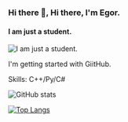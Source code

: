### Hi there 👋, Hi there, I'm Egor.
#### I am just a student.
![I am just a student.](https://images.squarespace-cdn.com/content/v1/5548d51be4b070e82413ad4b/1555001167750-P9IPCPCEC77QKFPOA3CI/tree-services-banner1.jpg?format=2500w)

I'm getting started with GiitHub.

Skills: C++/Py/C#

![GitHub stats](https://github-readme-stats.vercel.app/api?username=NobilisManius&show_icons=true)  

[![Top Langs](https://github-readme-stats.vercel.app/api/top-langs/?username=NobilisManius)](https://github.com/anuraghazra/github-readme-stats)

